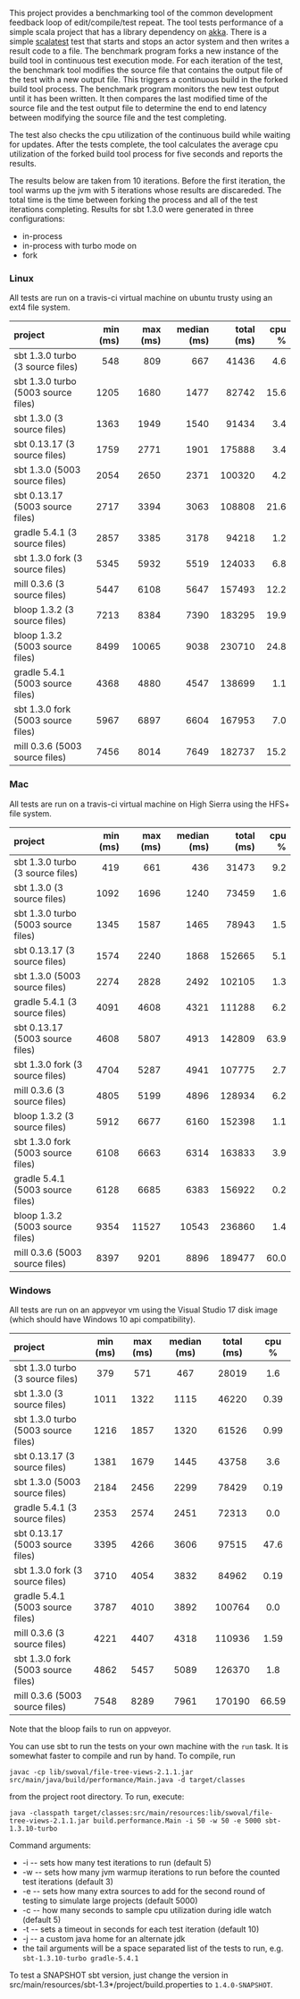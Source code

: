 This project provides a benchmarking tool of the common development
feedback loop of edit/compile/test repeat. The tool tests performance
of a simple scala project that has a library dependency on
[akka](https://akka.io). There is a simple [scalatest](http://www.scalatest.org)
test that starts and stops an actor system and then writes a result
code to a file. The benchmark program forks a new instance of the build
tool in continuous test execution mode. For each iteration of the test,
the benchmark tool modifies the source file that contains the output file
of the test with a new output file. This triggers a continuous build in the
forked build tool process. The benchmark program monitors the new test output
until it has been written. It then compares the last modified time of the source
file and the test output file to determine the end to end latency between
modifying the source file and the test completing.

The test also checks the cpu utilization of the continuous build while waiting
for updates. After the tests complete, the tool calculates the average cpu
utilization of the forked build tool process for five seconds and reports the
results.

The results below are taken from 10 iterations. Before the first iteration,
the tool warms up the jvm with 5 iterations whose results are discareded. The
total time is the time between forking the process and all of the test iterations
completing. Results for sbt 1.3.0 were generated in three configurations:
* in-process
* in-process with turbo mode on
* fork

### Linux
All tests are run on a travis-ci virtual machine on ubuntu trusty using an ext4
file system.

project | min (ms) | max (ms) | median (ms) | total (ms) | cpu % |
:------- | -------: | -------: | --------: | ---------: | ----: |
sbt 1.3.0 turbo (3 source files) | 548 | 809 | 667 | 41436 | 4.6
sbt 1.3.0 turbo (5003 source files) | 1205 | 1680 | 1477 | 82742 | 15.6
sbt 1.3.0 (3 source files) | 1363 | 1949 | 1540 | 91434 | 3.4
sbt 0.13.17 (3 source files) | 1759 | 2771 | 1901 | 175888 | 3.4
sbt 1.3.0 (5003 source files) | 2054 | 2650 | 2371 | 100320 | 4.2
sbt 0.13.17 (5003 source files) | 2717 | 3394 | 3063 | 108808 | 21.6
gradle 5.4.1 (3 source files) | 2857 | 3385 | 3178 | 94218 | 1.2
sbt 1.3.0 fork (3 source files) | 5345 | 5932 | 5519 | 124033 | 6.8
mill 0.3.6 (3 source files) | 5447 | 6108 | 5647 | 157493 | 12.2
bloop 1.3.2 (3 source files) | 7213 | 8384 | 7390 | 183295 | 19.9
bloop 1.3.2 (5003 source files) | 8499 | 10065 | 9038 | 230710 | 24.8
gradle 5.4.1 (5003 source files) | 4368 | 4880 | 4547 | 138699 | 1.1
sbt 1.3.0 fork (5003 source files) | 5967 | 6897 | 6604 | 167953 | 7.0
mill 0.3.6 (5003 source files) | 7456 | 8014 | 7649 | 182737 | 15.2

### Mac
All tests are run on a travis-ci virtual machine on High Sierra using the HFS+
file system.

project | min (ms) | max (ms) | median (ms) | total (ms) | cpu % |
:------- | -------: | -------: | --------: | ---------: | ----: |
sbt 1.3.0 turbo (3 source files) | 419 | 661 | 436 | 31473 | 9.2
sbt 1.3.0 (3 source files) | 1092 | 1696 | 1240 | 73459 | 1.6
sbt 1.3.0 turbo (5003 source files) | 1345 | 1587 | 1465 | 78943 | 1.5
sbt 0.13.17 (3 source files) | 1574 | 2240 | 1868 | 152665 | 5.1
sbt 1.3.0 (5003 source files) | 2274 | 2828 | 2492 | 102105 | 1.3
gradle 5.4.1 (3 source files) | 4091 | 4608 | 4321 | 111288 | 6.2
sbt 0.13.17 (5003 source files) | 4608 | 5807 | 4913 | 142809 | 63.9
sbt 1.3.0 fork (3 source files) | 4704 | 5287 | 4941 | 107775 | 2.7
mill 0.3.6 (3 source files) | 4805 | 5199 | 4896 | 128934 | 6.2
bloop 1.3.2 (3 source files) | 5912 | 6677 | 6160 | 152398 | 1.1
sbt 1.3.0 fork (5003 source files) | 6108 | 6663 | 6314 | 163833 | 3.9
gradle 5.4.1 (5003 source files) | 6128 | 6685 | 6383 | 156922 | 0.2
bloop 1.3.2 (5003 source files) | 9354 | 11527 | 10543 | 236860 | 1.4
mill 0.3.6 (5003 source files) | 8397 | 9201 | 8896 | 189477 | 60.0

### Windows
All tests are run on an appveyor vm using the Visual Studio 17 disk image (which
should have Windows 10 api compatibility).

project | min (ms) | max (ms) | median (ms) | total (ms) | cpu % |
:------- | :------: | :------: | :-------: | :--------: | :---: |
sbt 1.3.0 turbo (3 source files) | 379 | 571 | 467 | 28019 | 1.6
sbt 1.3.0 (3 source files) | 1011 | 1322 | 1115 | 46220 | 0.39
sbt 1.3.0 turbo (5003 source files) | 1216 | 1857 | 1320 | 61526 | 0.99
sbt 0.13.17 (3 source files) | 1381 | 1679 | 1445 | 43758 | 3.6
sbt 1.3.0 (5003 source files) | 2184 | 2456 | 2299 | 78429 | 0.19
gradle 5.4.1 (3 source files) | 2353 | 2574 | 2451 | 72313 | 0.0
sbt 0.13.17 (5003 source files) | 3395 | 4266 | 3606 | 97515 | 47.6
sbt 1.3.0 fork (3 source files) | 3710 | 4054 | 3832 | 84962 | 0.19
gradle 5.4.1 (5003 source files) | 3787 | 4010 | 3892 | 100764 | 0.0
mill 0.3.6 (3 source files) | 4221 | 4407 | 4318 | 110936 | 1.59
sbt 1.3.0 fork (5003 source files) | 4862 | 5457 | 5089 | 126370 | 1.8
mill 0.3.6 (5003 source files) | 7548 | 8289 | 7961 | 170190 | 66.59

Note that the bloop fails to run on appveyor.

You can use sbt to run the tests on your own machine with the `run` task. It is
somewhat faster to compile and run by hand. To compile, run
```
javac -cp lib/swoval/file-tree-views-2.1.1.jar src/main/java/build/performance/Main.java -d target/classes
```
from the project root directory. To run, execute:
```
java -classpath target/classes:src/main/resources:lib/swoval/file-tree-views-2.1.1.jar build.performance.Main -i 50 -w 50 -e 5000 sbt-1.3.10-turbo
```

Command arguments:
* -i -- sets how many test iterations to run (default 5)
* -w -- sets how many jvm warmup iterations to run before the counted test iterations (default 3)
* -e -- sets how many extra sources to add for the second round of testing to simulate large projects (default 5000)
* -c -- how many seconds to sample cpu utilization during idle watch (default 5)
* -t -- sets a timeout in seconds for each test iteration (default 10)
* -j -- a custom java home for an alternate jdk
* the tail arguments will be a space separated list of the tests to run, e.g.
`sbt-1.3.10-turbo gradle-5.4.1`

To test a SNAPSHOT sbt version, just change the version in
src/main/resources/sbt-1.3*/project/build.properties to `1.4.0-SNAPSHOT`.
